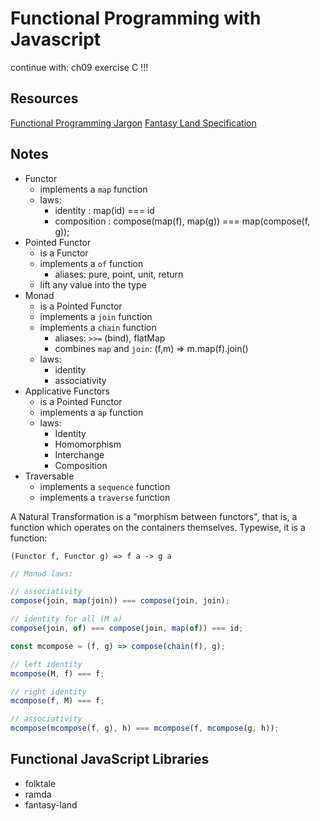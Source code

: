 # Functional Programming with Javascript

continue with: ch09 exercise C !!!

## Resources

[Functional Programming Jargon](https://github.com/hemanth/functional-programming-jargon)
[Fantasy Land Specification](https://github.com/fantasyland/fantasy-land)

## Notes

- Functor 
    - implements a `map` function
    - laws:
        - identity    : map(id) === id
        - composition : compose(map(f), map(g)) === map(compose(f, g));
- Pointed Functor
    - is a Functor
    - implements a `of` function
        - aliases: pure, point, unit, return
    - lift any value into the type
- Monad
    - is a Pointed Functor
    - implements a `join` function
    - implements a `chain` function
        - aliases: `>>=` (bind), flatMap
        - combines `map` and `join`: (f,m) => m.map(f).join() 
    - laws:
        - identity 
        - associativity
 - Applicative Functors
    - is a Pointed Functor
    - implements a `ap` function
    - laws:
        - Identity
        - Homomorphism
        - Interchange
        - Composition
 - Traversable
    - implements a `sequence` function
    - implements a `traverse` function


A Natural Transformation is a "morphism between functors", that is, a function
which operates on the containers themselves. Typewise, it is a function:
    
    (Functor f, Functor g) => f a -> g a


``` javascript    
// Monad laws:

// associativity
compose(join, map(join)) === compose(join, join);

// identity for all (M a)
compose(join, of) === compose(join, map(of)) === id;

const mcompose = (f, g) => compose(chain(f), g);

// left identity
mcompose(M, f) === f;

// right identity
mcompose(f, M) === f;

// associativity
mcompose(mcompose(f, g), h) === mcompose(f, mcompose(g, h));
```

## Functional JavaScript Libraries

- folktale
- ramda
- fantasy-land